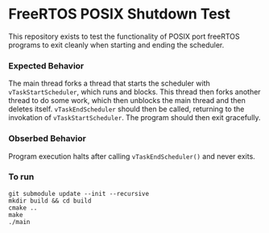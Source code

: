 # FreeRTOS POSIX Shutdown Test
This repository exists to test the functionality of POSIX port freeRTOS programs to exit cleanly when starting and ending the scheduler.

### Expected Behavior
The main thread forks a thread that starts the scheduler with `vTaskStartScheduler`, which runs and blocks. This thread then forks another thread to do some work, which then unblocks the main thread and then deletes itself. `vTaskEndScheduler` should then be called, returning to the invokation of `vTaskStartScheduler`. The program should then exit gracefully.

### Obserbed Behavior
Program execution halts after calling `vTaskEndScheduler()` and never exits.

### To run
```
git submodule update --init --recursive
mkdir build && cd build
cmake ..
make
./main
```